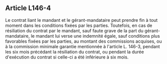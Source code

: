Article L146-4
----
Le contrat liant le mandant et le gérant-mandataire peut prendre fin à tout
moment dans les conditions fixées par les parties. Toutefois, en cas de
résiliation du contrat par le mandant, sauf faute grave de la part du
gérant-mandataire, le mandant lui verse une indemnité égale, sauf conditions
plus favorables fixées par les parties, au montant des commissions acquises, ou
à la commission minimale garantie mentionnée à l'article L. 146-3, pendant les
six mois précédant la résiliation du contrat, ou pendant la durée d'exécution du
contrat si celle-ci a été inférieure à six mois.
